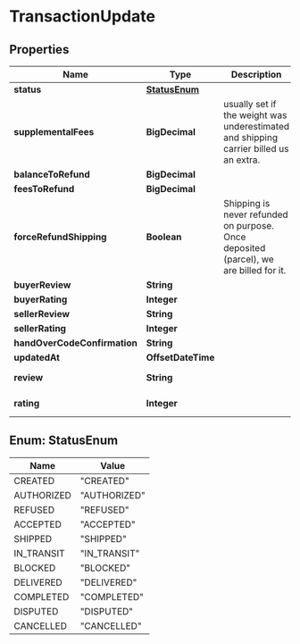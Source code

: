 

# TransactionUpdate



## Properties

| Name | Type | Description | Notes |
|------------ | ------------- | ------------- | -------------|
|**status** | [**StatusEnum**](#StatusEnum) |  |  [optional] |
|**supplementalFees** | **BigDecimal** | usually set if the weight was underestimated and shipping carrier billed us an extra. |  [optional] |
|**balanceToRefund** | **BigDecimal** |  |  [optional] |
|**feesToRefund** | **BigDecimal** |  |  [optional] |
|**forceRefundShipping** | **Boolean** | Shipping is never refunded on purpose. Once deposited (parcel), we are billed for it. |  [optional] |
|**buyerReview** | **String** |  |  [optional] |
|**buyerRating** | **Integer** |  |  [optional] |
|**sellerReview** | **String** |  |  [optional] |
|**sellerRating** | **Integer** |  |  [optional] |
|**handOverCodeConfirmation** | **String** |  |  [optional] |
|**updatedAt** | **OffsetDateTime** |  |  [optional] |
|**review** | **String** |  |  [optional] [readonly] |
|**rating** | **Integer** |  |  [optional] [readonly] |



## Enum: StatusEnum

| Name | Value |
|---- | -----|
| CREATED | &quot;CREATED&quot; |
| AUTHORIZED | &quot;AUTHORIZED&quot; |
| REFUSED | &quot;REFUSED&quot; |
| ACCEPTED | &quot;ACCEPTED&quot; |
| SHIPPED | &quot;SHIPPED&quot; |
| IN_TRANSIT | &quot;IN_TRANSIT&quot; |
| BLOCKED | &quot;BLOCKED&quot; |
| DELIVERED | &quot;DELIVERED&quot; |
| COMPLETED | &quot;COMPLETED&quot; |
| DISPUTED | &quot;DISPUTED&quot; |
| CANCELLED | &quot;CANCELLED&quot; |



